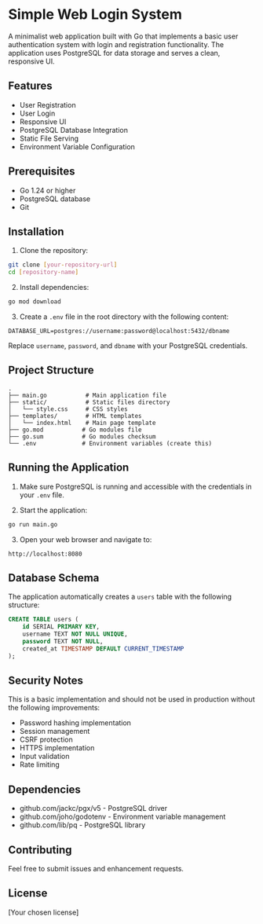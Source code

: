 # Simple Web Login System

A minimalist web application built with Go that implements a basic user authentication system with login and registration functionality. The application uses PostgreSQL for data storage and serves a clean, responsive UI.

## Features

- User Registration
- User Login
- Responsive UI
- PostgreSQL Database Integration
- Static File Serving
- Environment Variable Configuration

## Prerequisites

- Go 1.24 or higher
- PostgreSQL database
- Git

## Installation

1. Clone the repository:
```bash
git clone [your-repository-url]
cd [repository-name]
```

2. Install dependencies:
```bash
go mod download
```

3. Create a `.env` file in the root directory with the following content:
```env
DATABASE_URL=postgres://username:password@localhost:5432/dbname
```
Replace `username`, `password`, and `dbname` with your PostgreSQL credentials.

## Project Structure

```
.
├── main.go           # Main application file
├── static/           # Static files directory
│   └── style.css     # CSS styles
├── templates/        # HTML templates
│   └── index.html    # Main page template
├── go.mod           # Go modules file
├── go.sum           # Go modules checksum
└── .env             # Environment variables (create this)
```

## Running the Application

1. Make sure PostgreSQL is running and accessible with the credentials in your `.env` file.

2. Start the application:
```bash
go run main.go
```

3. Open your web browser and navigate to:
```
http://localhost:8080
```

## Database Schema

The application automatically creates a `users` table with the following structure:

```sql
CREATE TABLE users (
    id SERIAL PRIMARY KEY,
    username TEXT NOT NULL UNIQUE,
    password TEXT NOT NULL,
    created_at TIMESTAMP DEFAULT CURRENT_TIMESTAMP
);
```

## Security Notes

This is a basic implementation and should not be used in production without the following improvements:

- Password hashing implementation
- Session management
- CSRF protection
- HTTPS implementation
- Input validation
- Rate limiting

## Dependencies

- github.com/jackc/pgx/v5 - PostgreSQL driver
- github.com/joho/godotenv - Environment variable management
- github.com/lib/pq - PostgreSQL library

## Contributing

Feel free to submit issues and enhancement requests.

## License

[Your chosen license] 